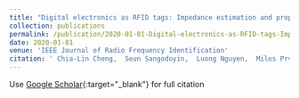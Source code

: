 ```yaml
---
title: "Digital electronics as RFID tags: Impedance estimation and propagation characterization at 26.5 GHz and 300 GHz"
collection: publications
permalink: /publication/2020-01-01-Digital-electronics-as-RFID-tags-Impedance-estimation-and-propagation-characterization-at-265-GHz-and-300-GHz
date: 2020-01-01
venue: 'IEEE Journal of Radio Frequency Identification'
citation: ' Chia-Lin Cheng,  Seun Sangodoyin,  Luong Nguyen,  Milos Prvulovic,  Alenka Zaji{\&apos;c}, &quot;Digital electronics as RFID tags: Impedance estimation and propagation characterization at 26.5 GHz and 300 GHz.&quot; IEEE Journal of Radio Frequency Identification, 2020.'
---
```

Use [Google Scholar](https://scholar.google.com/scholar?q=Digital+electronics+as+RFID+tags:+Impedance+estimation+and+propagation+characterization+at+26.5+GHz+and+300+GHz){:target="_blank"} for full citation